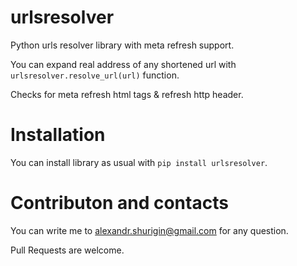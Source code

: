 # urlsresolver
Python urls resolver library with meta refresh support.

You can expand real address of any shortened url with `urlsresolver.resolve_url(url)` function.

Checks for meta refresh html tags & refresh http header. 

# Installation

You can install library as usual with `pip install urlsresolver`. 


# Contributon and contacts

You can write me to alexandr.shurigin@gmail.com for any question.

Pull Requests are welcome.